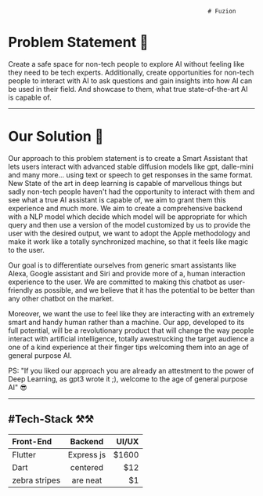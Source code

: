                                                              
                                                             # Fuzion

# Problem Statement 🤔

Create a safe space for non-tech people to explore AI without feeling like they need to be tech experts. Additionally, create opportunities for non-tech people to interact with AI to ask questions and gain insights into how AI can be used in their field. And showcase to them, what true state-of-the-art AI is capable of.

---

# Our Solution 🚀 

Our approach to this problem statement is to create  a Smart Assistant  that lets users interact with advanced stable diffusion models like gpt, dalle-mini  and many more... using text or speech to get responses in the same format. New State of the art in deep learning is capable of marvellous things but sadly non-tech people haven't had the opportunity to interact with them and see what a true AI assistant is capable of, we aim to grant them this experience and much more. We aim to create a comprehensive backend with a NLP model which decide which model will be appropriate for which query and then use a version of the model customized by us to provide the user with the desired output, we want to adopt the Apple methodology and make it work like a totally synchronized machine, so that it feels like magic to the user.

Our goal is to differentiate ourselves from generic smart assistants like Alexa, Google assistant and Siri and provide more of a, human interaction experience to the user. We are committed to making this chatbot as user-friendly as possible, and we believe that it has the potential to be better than any other chatbot on the market.

Moreover, we want the use to feel like they are interacting with an extremely smart and handy human rather than a machine.
Our app, developed to its full potential, will be a revolutionary product that will change the way people interact with artificial intelligence, totally awestrucking the target audience a one of a kind experience at their finger tips welcoming them into an age of general purpose AI.

PS: "If you liked our approach you are already an attestment to the power of Deep Learning, as gpt3 wrote it ;), welcome to the age of general purpose AI" 😎

---

#Tech-Stack ⚒️⚒️
--
| Front-End  | Backend  | UI/UX |
| :------------ |:---------------:| -----:|
| Flutter    |Express js | $1600 |
| Dart      | centered        |   $12 |
| zebra stripes | are neat        |    $1 |
